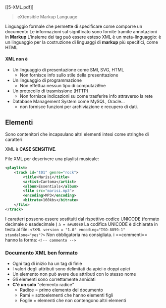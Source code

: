 [[5-XML.pdf]]

> eXtensible Markup Language 

Linguaggio formale che permette di specificare come comporre un documento 
Le informazioni sul significato sono fornite tramite annotazioni in **Markup**
L'insieme dei tag può essere esteso
XML è un meta-linguaggio: è un linguaggio per la costruzione di linguaggi di **markup** più specifici, come HTML 

#### XML non è
- Un linguaggio di presentazione come SMI, SVG, HTML 
	- Non fornisce info sullo stile della presenttazione
- Un linguaggio di programmazione
	- Non effettua nessun tipo di computazi9ne
- Un protocollo di trasmissione (HTTP) 
	- Non fornisce indicazioni su come trasferire info attraverso la rete
- Database Management System come MySQL, Oracle... 
	- non fornisce funzioni per archiviazione e recupero di dati. 

## Elementi

Sono contenitori che incapsulano altri elementi intesi come stringhe di caratteri 

XML è **CASE SENSITIVE**. 

File XML per descrivere una playlist musicale: 
```xml
<playlist>
	<track id="t01" genre="rock">
		<title>Marisi</title>
		<artist>Cantoma</artist>
		<album>Essentials</album>
		<file src="marisi.mp3">
		<encoding>MP3</encoding>
		<bitrate>160kbs</bitrate>
	</file>
</track>
```

I caratteri possono essere sostituiti dal rispettivo codice UNICODE (formato decimale o esadecimale )
` à = &#x00E0 ` La codifica UNICODE è dichiarata in testa al file: `<?XML version = "1.0" encoding="ISO-8859-1" standalone="yes"?>` Non obbligatoria ma consigliata. 
i ==commenti== hanno la forma: `<!-- commento --> `  
### Documento XML ben formato 
- Ogni tag di inizio ha un tag di finie
- I valori degli attributi sono delimitati da apici o doppi apici 
- Un elemento non può avere due attributi con lo stesso nome
- Gli elementi sono correttamente annidati
- **C'è un solo** "elemento radice"
	- Radice = primo elemento del documento 
	- Rami = sottoelementi che hanno elementi figli 
	- Foglie = elementi che non contengono altri elementi 



